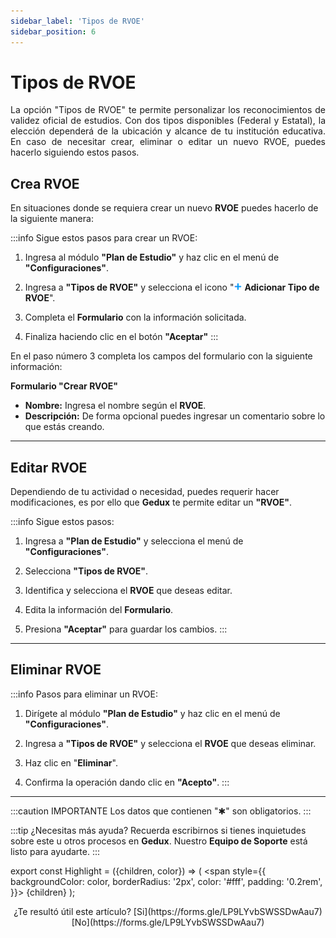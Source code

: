 ```yaml
---
sidebar_label: 'Tipos de RVOE'
sidebar_position: 6
---
```


# Tipos de RVOE

<div align="justify">La opción "Tipos de RVOE" te permite personalizar los reconocimientos de validez oficial de estudios. Con dos tipos disponibles (Federal y Estatal), la elección dependerá de la ubicación y alcance de tu institución educativa. En caso de necesitar crear, eliminar o editar un nuevo RVOE, puedes hacerlo siguiendo estos pasos.</div>

## Crea RVOE 

En situaciones donde se requiera crear un nuevo **RVOE** puedes hacerlo de la siguiente manera:

:::info Sigue estos pasos para crear un RVOE:

1. Ingresa al módulo **"Plan de Estudio"** y haz clic en el menú de **"Configuraciones"**.

2. Ingresa a **"Tipos de RVOE"** y selecciona el icono "![](./img/IcoAdd.png) **Adicionar Tipo de RVOE**".

3. Completa el **Formulario** con la información solicitada.

4. Finaliza haciendo clic en el botón **"Aceptar"** 
:::

En el paso número 3 completa los campos del formulario con la siguiente información:

**Formulario "Crear RVOE"**

* **Nombre:** Ingresa el nombre según el **RVOE**.
* **Descripción:** De forma opcional puedes ingresar un comentario sobre lo que estás creando.

___

## Editar RVOE

Dependiendo de tu actividad o necesidad, puedes requerir hacer modificaciones, es por ello que **Gedux** te permite editar un **"RVOE"**. 

:::info Sigue estos pasos:

1. Ingresa a **"Plan de Estudio"** y selecciona el menú de **"Configuraciones"**.

2. Selecciona **"Tipos de RVOE"**.

3. Identifica y selecciona el **RVOE** que deseas editar.

4. Edita la información del **Formulario**.

5. Presiona **"Aceptar"** para guardar los cambios.
:::

___

## Eliminar RVOE 

:::info Pasos para eliminar un RVOE:

1. Dirígete al módulo **"Plan de Estudio"** y haz clic en el menú de **"Configuraciones"**.

2. Ingresa a **"Tipos de RVOE"** y selecciona el **RVOE** que deseas eliminar.

3. Haz clic en "**Eliminar**".

4. Confirma la operación dando clic en **"Acepto"**.
:::

___

:::caution IMPORTANTE
Los datos que contienen "✱" son obligatorios.
:::

:::tip ¿Necesitas más ayuda?
Recuerda escribirnos si tienes inquietudes sobre este u otros procesos en **Gedux**. Nuestro **Equipo de Soporte** está listo para ayudarte.
:::

export const Highlight = ({children, color}) => (
  <span
    style={{
      backgroundColor: color,
      borderRadius: '2px',
      color: '#fff',
      padding: '0.2rem',
    }}>
    {children}
  </span>
);

<center>¿Te resultó útil este artículo? <Highlight color="#B0AEAC">[Si](https://forms.gle/LP9LYvbSWSSDwAau7)</Highlight> <Highlight color="#B0AEAC">[No](https://forms.gle/LP9LYvbSWSSDwAau7)</Highlight> </center>